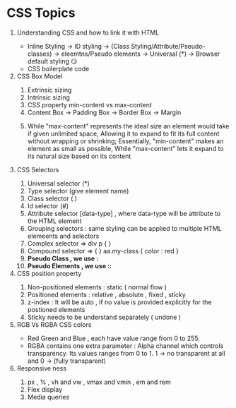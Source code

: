 # CSS Topics

<ol>
  <li>Understanding CSS and how to link it with HTML</li>
  <ul>
    <li>Inline Styling -> ID styling -> (Class Styling/Attribute/Pseudo-classes) -> eleemtns/Pseudo elements -> Universal (*) -> Browser default styling 😏</li>
    <li>CSS boilerplate code</li>
  </ul>
  <li>CSS Box Model </li>
  <ol>
    <li>Extrinsic sizing</li>
    <li>Intrinsic sizing</li>
    <li>CSS property min-content vs max-content</li>
    <li>Content Box -> Padding Box -> Border Box -> Margin </li>
    <li><p>While "max-content" represents the ideal size an element would take if given unlimited space,
   Allowing it to expand to fit its full content without wrapping or shrinking;
   Essentially, "min-content" makes an element as small as possible,
   While "max-content" lets it expand to its natural size based on its content</p></li>
  </ol>
  <li>CSS Selectors</li>
  <ol>
    <li>Universal selector (*)</li>
    <li>Type selector (give element name)</li>
    <li>Class selector (.)</li>
    <li>Id selector (#) </li>
    <li>Attribute selector [data-type] , where data-type will be attribute to the HTML element </li>
    <li>Grouping selectors : same styling can be applied to multiple HTML elemeents and selectors</li>
    <li>Complex selector => div p { }</li>
    <li>Compound selector => {<aa CLASS="my-class"> </aa>} aa.my-class { color : red } </li>
    <li><strong>Pseudo Class , we use : </strong></li>
    <li><strong>Pseudo Elements , we use :: </strong></li>
  </ol>
  <li>CSS position property</li>
  <ol>
    <li>Non-positioned elements : static ( normal flow )</li>
    <li>Positioned elements : relative , absolute , fixed , sticky </li>
    <li>z-index : It will be auto , if no value is provided explicitly for the postioned elements</li>
    <li>Sticky needs to be understand separately ( undone )</li>
  </ol>
  <li>RGB Vs RGBA CSS colors</li>
  <ul>
    <li>
      Red Green and Blue , each have value range from 0 to 255.
    </li>
    <li>
      RGBA contains one extra parameter : Alpha channel which controls transparency. Its values 
      ranges from 0 to 1. 1 -> no transparent at all and 0 -> (fully transparent)
    </li>
  </ul>
  <li>Responsive ness</li>
  <ol>
    <li> px , % , vh and vw , vmax and vmin , em and rem</li>
    <li>Flex display</li>
    <li>Media queries</li>
  <ol>
</ol>
